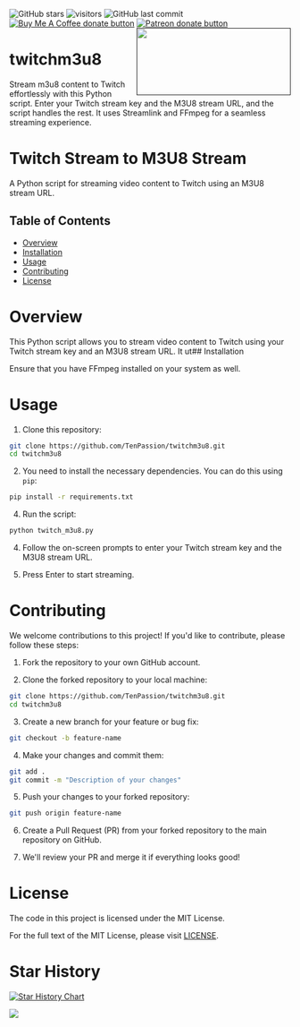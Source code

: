 

![GitHub stars](https://img.shields.io/github/stars/tenpassion/twitchm3u8?style=plastic) ![visitors](https://visitor-badge.laobi.icu/badge?page_id=TenPassion) ![GitHub last commit](https://img.shields.io/github/last-commit/tenpassion/twitchm3u8?color=red&style=plastic) 
<span class="badge-buymeacoffee"> <a href="https://www.buymeacoffee.com/tenpassion" title="Donate to this project using Buy Me A Coffee"><img src="https://img.shields.io/badge/buy%20me%20a%20coffee-donate-yellow.svg" alt="Buy Me A Coffee donate button" /></a> </span> <span class="badge-patreon"><a href="https://www.patreon.com/TenPassion" title="Donate to this project using Patreon"> <img src="https://img.shields.io/badge/patreon-donate-yellow.svg" alt="Patreon donate button" /></a></span> <a href=""><img src="https://github.com/TenPassion/twitchm3u8/assets/142400798/614ec2eb-5a41-480f-ba53-8f7a1d266e84" width="276" height="120" align="right" /></a>

# twitchm3u8


Stream m3u8 content to Twitch effortlessly with this Python script. Enter your Twitch stream key and the M3U8 stream URL, and the script handles the rest. It uses Streamlink and FFmpeg for a seamless streaming experience.

# Twitch Stream to M3U8 Stream

A Python script for streaming video content to Twitch using an M3U8 stream URL.

## Table of Contents

- [Overview](#overview)
- [Installation](#installation)
- [Usage](#usage)
- [Contributing](#contributing)
- [License](#license)


# Overview
This Python script allows you to stream video content to Twitch using your Twitch stream key and an M3U8 stream URL. It ut## Installation


Ensure that you have FFmpeg installed on your system as well.


# Usage

1. Clone this repository:
```bash
git clone https://github.com/TenPassion/twitchm3u8.git
cd twitchm3u8
```

2. You need to install the necessary dependencies. You can do this using `pip`:

```bash
pip install -r requirements.txt
```

4. Run the script:

```bash
python twitch_m3u8.py
```

4. Follow the on-screen prompts to enter your Twitch stream key and the M3U8 stream URL.

5. Press Enter to start streaming.


# Contributing

We welcome contributions to this project! If you'd like to contribute, please follow these steps:

1. Fork the repository to your own GitHub account.

2. Clone the forked repository to your local machine:

```bash
git clone https://github.com/TenPassion/twitchm3u8.git
cd twitchm3u8
```

3. Create a new branch for your feature or bug fix:

```bash
git checkout -b feature-name
```

4. Make your changes and commit them:

```bash
git add .
git commit -m "Description of your changes"
```

5. Push your changes to your forked repository:

```bash
git push origin feature-name
```
6. Create a Pull Request (PR) from your forked repository to the main repository on GitHub.

7. We'll review your PR and merge it if everything looks good!


# License

The code in this project is licensed under the MIT License.

For the full text of the MIT License, please visit [LICENSE](LICENSE).


# Star History

[![Star History Chart](https://api.star-history.com/svg?repos=tenpassion/twitchm3u8&type=Date)](https://star-history.com/#tenpassion/twitchm3u8&Date)

![](https://komarev.com/ghpvc/?Tenpassion=TenPassion&color=green)
